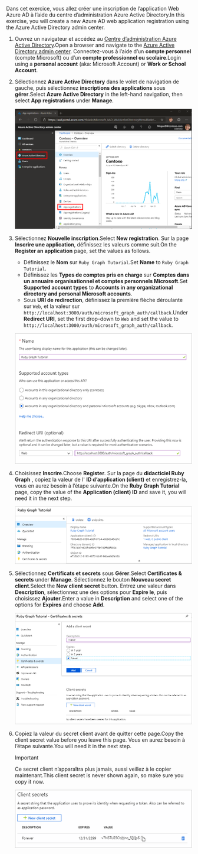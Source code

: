 <!-- markdownlint-disable MD002 MD041 -->

<span data-ttu-id="5d103-101">Dans cet exercice, vous allez créer une inscription de l’application Web Azure AD à l’aide du centre d’administration Azure Active Directory.</span><span class="sxs-lookup"><span data-stu-id="5d103-101">In this exercise, you will create a new Azure AD web application registration using the Azure Active Directory admin center.</span></span>

1. <span data-ttu-id="5d103-102">Ouvrez un navigateur et accédez au [Centre d’administration Azure Active Directory](https://aad.portal.azure.com).</span><span class="sxs-lookup"><span data-stu-id="5d103-102">Open a browser and navigate to the [Azure Active Directory admin center](https://aad.portal.azure.com).</span></span> <span data-ttu-id="5d103-103">Connectez-vous à l’aide d’un **compte personnel** (compte Microsoft) ou d’un **compte professionnel ou scolaire**.</span><span class="sxs-lookup"><span data-stu-id="5d103-103">Login using a **personal account** (aka: Microsoft Account) or **Work or School Account**.</span></span>

1. <span data-ttu-id="5d103-104">Sélectionnez **Azure Active Directory** dans le volet de navigation de gauche, puis sélectionnez **inscriptions des applications** sous **gérer**.</span><span class="sxs-lookup"><span data-stu-id="5d103-104">Select **Azure Active Directory** in the left-hand navigation, then select **App registrations** under **Manage**.</span></span>

    ![<span data-ttu-id="5d103-105">Capture d’écran des inscriptions d’application</span><span class="sxs-lookup"><span data-stu-id="5d103-105">A screenshot of the App registrations</span></span> ](./images/aad-portal-app-registrations.png)

1. <span data-ttu-id="5d103-106">Sélectionnez **Nouvelle inscription**.</span><span class="sxs-lookup"><span data-stu-id="5d103-106">Select **New registration**.</span></span> <span data-ttu-id="5d103-107">Sur la page **Inscrire une application**, définissez les valeurs comme suit.</span><span class="sxs-lookup"><span data-stu-id="5d103-107">On the **Register an application** page, set the values as follows.</span></span>

    - <span data-ttu-id="5d103-108">Définissez le **Nom** sur `Ruby Graph Tutorial`.</span><span class="sxs-lookup"><span data-stu-id="5d103-108">Set **Name** to `Ruby Graph Tutorial`.</span></span>
    - <span data-ttu-id="5d103-109">Définissez les **Types de comptes pris en charge** sur **Comptes dans un annuaire organisationnel et comptes personnels Microsoft**.</span><span class="sxs-lookup"><span data-stu-id="5d103-109">Set **Supported account types** to **Accounts in any organizational directory and personal Microsoft accounts**.</span></span>
    - <span data-ttu-id="5d103-110">Sous **URI de redirection**, définissez la première flèche déroulante sur `Web`, et la valeur sur `http://localhost:3000/auth/microsoft_graph_auth/callback`.</span><span class="sxs-lookup"><span data-stu-id="5d103-110">Under **Redirect URI**, set the first drop-down to `Web` and set the value to `http://localhost:3000/auth/microsoft_graph_auth/callback`.</span></span>

    ![Capture d’écran de la page inscrire une application](./images/aad-register-an-app.png)

1. <span data-ttu-id="5d103-112">Choisissez **Inscrire**.</span><span class="sxs-lookup"><span data-stu-id="5d103-112">Choose **Register**.</span></span> <span data-ttu-id="5d103-113">Sur la page du **didacticiel Ruby Graph** , copiez la valeur de l' **ID d’application (client)** et enregistrez-la, vous en aurez besoin à l’étape suivante.</span><span class="sxs-lookup"><span data-stu-id="5d103-113">On the **Ruby Graph Tutorial** page, copy the value of the **Application (client) ID** and save it, you will need it in the next step.</span></span>

    ![Capture d’écran de l’ID d’application de la nouvelle inscription de l’application](./images/aad-application-id.png)

1. <span data-ttu-id="5d103-115">Sélectionnez **Certificats et secrets** sous **Gérer**.</span><span class="sxs-lookup"><span data-stu-id="5d103-115">Select **Certificates & secrets** under **Manage**.</span></span> <span data-ttu-id="5d103-116">Sélectionnez le bouton **Nouveau secret client**.</span><span class="sxs-lookup"><span data-stu-id="5d103-116">Select the **New client secret** button.</span></span> <span data-ttu-id="5d103-117">Entrez une valeur dans **Description**, sélectionnez une des options pour **Expire le**, puis choisissez **Ajouter**.</span><span class="sxs-lookup"><span data-stu-id="5d103-117">Enter a value in **Description** and select one of the options for **Expires** and choose **Add**.</span></span>

    ![Capture d’écran de la boîte de dialogue Ajouter une clé secrète client](./images/aad-new-client-secret.png)

1. <span data-ttu-id="5d103-119">Copiez la valeur du secret client avant de quitter cette page.</span><span class="sxs-lookup"><span data-stu-id="5d103-119">Copy the client secret value before you leave this page.</span></span> <span data-ttu-id="5d103-120">Vous en aurez besoin à l’étape suivante.</span><span class="sxs-lookup"><span data-stu-id="5d103-120">You will need it in the next step.</span></span>

    > [!IMPORTANT]
    > <span data-ttu-id="5d103-121">Ce secret client n’apparaîtra plus jamais, aussi veillez à le copier maintenant.</span><span class="sxs-lookup"><span data-stu-id="5d103-121">This client secret is never shown again, so make sure you copy it now.</span></span>

    ![Capture d’écran de la clé secrète client récemment ajoutée](./images/aad-copy-client-secret.png)